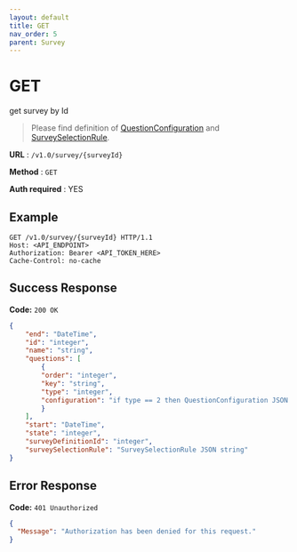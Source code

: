 ```yaml
---
layout: default
title: GET
nav_order: 5
parent: Survey
---
```


# GET 
get survey by Id

>Please find definition of [QuestionConfiguration](./survey-interfaces.md#questionconfiguration) and [SurveySelectionRule](./survey-interfaces.md#surveyselectionrule).

**URL** : `/v1.0/survey/{surveyId}`

**Method** : `GET`

**Auth required** : YES

## Example

``` http
GET /v1.0/survey/{surveyId} HTTP/1.1
Host: <API_ENDPOINT>
Authorization: Bearer <API_TOKEN_HERE>
Cache-Control: no-cache
```

## Success Response

**Code:** `200 OK`

``` json
{
	"end": "DateTime",
	"id": "integer",
	"name": "string",
	"questions": [
		{
		"order": "integer",
		"key": "string",
		"type": "integer",
		"configuration": "if type == 2 then QuestionConfiguration JSON string, else null"
		}
	],
	"start": "DateTime",
	"state": "integer",
	"surveyDefinitionId": "integer",
	"surveySelectionRule": "SurveySelectionRule JSON string"
}
```

## Error Response

**Code:** `401 Unauthorized`

```json
{
  "Message": "Authorization has been denied for this request."
}
```